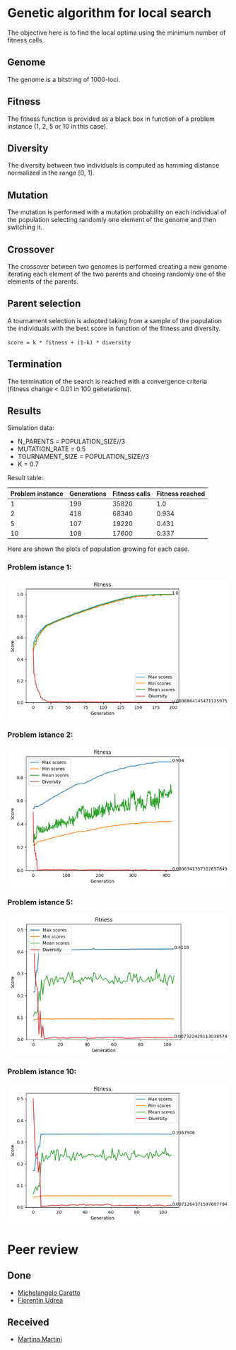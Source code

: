 # Genetic algorithm for local search

The objective here is to find the local optima using the minimum number of fitness calls. 

## Genome
The genome is a bitstring of 1000-loci.

## Fitness
The fitness function is provided as a black box in function of a problem instance (1, 2, 5 or 10 in this case).

## Diversity
The diversity between two individuals is computed as hamming distance normalized in the range [0, 1].

## Mutation
The mutation is performed with a mutation probability on each individual of the population selecting randomly one element of the genome and then switching it.

## Crossover
The crossover between two genomes is performed creating a new genome iterating each element of the two parents and chosing randomly one of the elements of the parents.

## Parent selection
A tournament selection is adopted taking from a sample of the population the individuals with the best score in function of the fitness and diversity.

`score = k * fitness + (1-k) * diversity`

## Termination
The termination of the search is reached with a convergence criteria (fitness change < 0.01 in 100 generations).


## Results
Simulation data:

- N_PARENTS = POPULATION_SIZE//3
- MUTATION_RATE = 0.5
- TOURNAMENT_SIZE = POPULATION_SIZE//3
- K = 0.7

Result table:

| Problem instance | Generations | Fitness calls | Fitness reached |
| -------- | -------- | -------- | -------- |
| 1 | 199 | 35820 | 1.0 |
| 2 | 418 | 68340 | 0.934 |
| 5 | 107 | 19220 | 0.431 |
| 10 | 108 | 17600 | 0.337 |

Here are shown the plots of population growing for each case.

### Problem istance 1:
![Alt Text](size_1.png)

### Problem istance 2:
![Alt Text](size_2.png)

### Problem istance 5:
![Alt Text](size_5.png)

### Problem istance 10:
![Alt Text](size_10.png)


# Peer review

## Done
- [Michelangelo Caretto](https://github.com/rasenqt/computational_intelligence23_24/issues/3)
- [Florentin Udrea](https://github.com/florentin1304/computational-intelligence/issues/6)

## Received
- [Martina Martini](https://github.com/SimoneBorella/computational-intelligence/issues/4)
